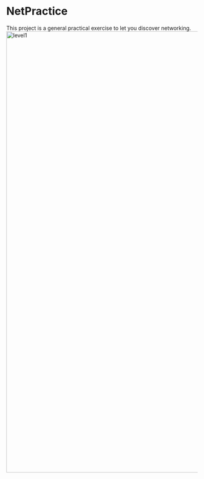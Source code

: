 # NetPractice
This project is a general practical exercise to let you discover networking.
<img width="1160" alt="level1" src="https://user-images.githubusercontent.com/92207202/174878756-27946ac5-e543-46a0-9485-2561eaed5457.png">

